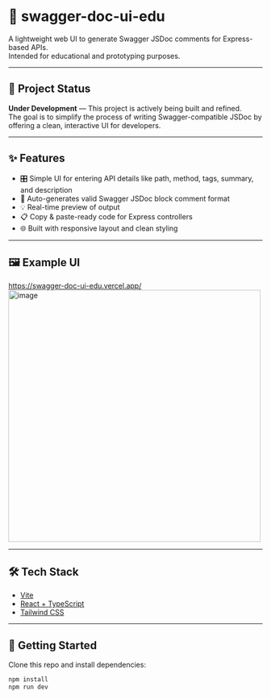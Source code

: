 # 🧩 swagger-doc-ui-edu

A lightweight web UI to generate Swagger JSDoc comments for Express-based APIs.  
Intended for educational and prototyping purposes.

---

## 🚧 Project Status

**Under Development** — This project is actively being built and refined.  
The goal is to simplify the process of writing Swagger-compatible JSDoc by offering a clean, interactive UI for developers.

---

## ✨ Features

- 🎛️ Simple UI for entering API details like path, method, tags, summary, and description
- 🧠 Auto-generates valid Swagger JSDoc block comment format
- 💡 Real-time preview of output
- 📋 Copy & paste-ready code for Express controllers
- 🌐 Built with responsive layout and clean styling

---

## 🖼️ Example UI
https://swagger-doc-ui-edu.vercel.app/
<img width="500" alt="image" src="https://github.com/user-attachments/assets/4132b359-17ca-4384-a532-b8d0c8076fcf" />

---

## 🛠 Tech Stack

- [Vite](https://vitejs.dev/)
- [React + TypeScript](https://reactjs.org/)
- [Tailwind CSS](https://tailwindcss.com/)

---

## 🚀 Getting Started

Clone this repo and install dependencies:

```bash
npm install
npm run dev

